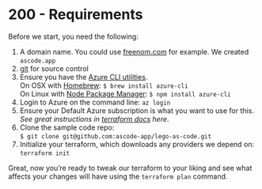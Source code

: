 # 200 - Requirements

Before we start, you need the following:

1. A domain name. You could use [freenom.com](http://freenom.com/) for example. We created ```ascode.app```
2. [git](https://git-scm.com/) for source control
3. Ensure you have the [Azure CLI utilities](https://github.com/Azure/azure-cli).<br/> 
On OSX with [Homebrew](https://brew.sh/): ```$ brew install azure-cli```<br/>
On Linux with [Node Package Manager](https://www.npmjs.com/): ```$ npm install azure-cli```
4. Login to Azure on the command line: ```az login```
5. Ensure your Default Azure subscription is what you want to use for this. *See great instructions in [terraform docs](https://www.terraform.io/docs/providers/azurerm/authenticating_via_azure_cli.html) here*.
6. Clone the sample code repo: <br/>
```$ git clone git@github.com:ascode-app/lego-as-code.git```
7. Initialize your terraform, which downloads any providers we depend on: ```terraform init```

Great, now you’re ready to tweak our terraform to your liking and see what affects your changes will have using the ```terraform plan``` command.
